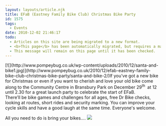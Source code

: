 ```yaml
---
layout: layouts/article.njk
title: EFaB (Eastney Family Bike Club) Christmas Bike Party
id: 1575
tags:
  - Events
date: 2010-12-02 21:46:17
todo:
  - Articles on this site are being migrated to a new format.
  - <b>This page</b> has been automatically migrated, but requires a manual check-&amp;-tune to ensure the format and links all work as expected.
  - This message will remain on this page until it has been checked.
---
```


<div class="mceTemp">[![](http://www.pompeybug.co.uk/wp-content/uploads/2010/12/santa-and-bike1.jpg)](http://www.pompeybug.co.uk/2010/12/efab-eastney-family-bike-club-christmas-bike-party/santa-and-bike-2/)If you’ve got a new bike for Christmas or even if you want to cherish and love your old bike come along to the Community Centre in Bransbury Park on December 29<sup>th </sup> at 12 until 2.30 for a great launch party to celebrate the start of EFaB.</div>
There’ll be bike games and challenges for all ages, free Dr Bike checks, looking at routes, short rides and security marking. You can improve your cycle skills and have a good laugh at the same time. Everyone's welcome.

All you need to do is bring your bikes…. [![](http://www.pompeybug.co.uk/wp-content/uploads/2010/12/bike-tree2.gif)](http://www.pompeybug.co.uk/?attachment_id=1584)